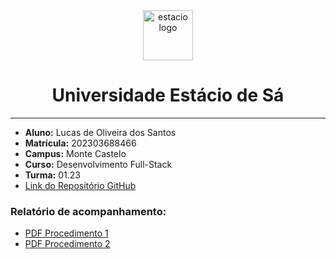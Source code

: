 <!-- PROJECT LOGO -->
<div align="center">
      <img src="https://logodownload.org/wp-content/uploads/2014/12/estacio-logo-1-2048x1641.png" alt="estacio logo" width="80"                  height="80">
   </a>
    <h1 align="center"> Universidade Estácio de Sá </h1>
     <hr>
</div> 

*   **Aluno:** Lucas de Oliveira dos Santos
*   **Matrícula:** 202303688466
*   **Campus:** Monte Castelo
*   **Curso:** Desenvolvimento Full-Stack
*   **Turma:** 01.23
*   [Link do Repositório GitHub](https://github.com/Lucasph3/Mundo3-missao3)

 ### Relatório de acompanhamento:
- [PDF Procedimento 1](https://github.com/Lucasph3/Mundo3-missao3/blob/main/Procedimento%201.pdf)
- [PDF Procedimento 2](https://github.com/Lucasph3/Mundo3-missao3/blob/main/Procedimento%202.pdf)
